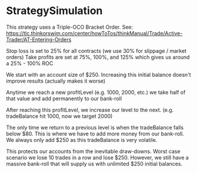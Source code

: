 # StrategySimulation
This strategy uses a Triple-OCO Bracket Order. See: https://tlc.thinkorswim.com/center/howToTos/thinkManual/Trade/Active-Trader/AT-Entering-Orders

Stop loss is set to 25% for all contracts (we use 30% for slippage / market orders)
Take profits are set at 75%, 100%, and 125% which gives us around a 25% - 100% ROC

We start with an account size of $250. Increasing this initial balance doesn't improve results (actually makes it worse)

Anytime we reach a new profitLevel (e.g. 1000, 2000, etc.) we take half of that value and add permanently to our bank-roll

After reaching this profitLevel, we increase our level to the next. (e.g. tradeBalance hit 1000, now we target 2000)

The only time we return to a previous level is when the tradeBalance falls below $80. This is where we have to add more money from our bank-roll. We always only add $250 as this tradeBalance is very volatile.

This protects our accounts from the inevitable draw-downs. Worst case scenario we lose 10 trades in a row and lose $250. However, we still have a massive bank-roll that will supply us with unlimited $250 initial balances.
